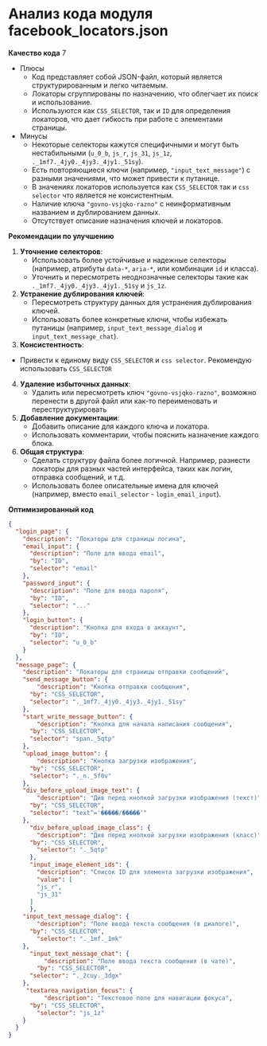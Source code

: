 # Анализ кода модуля facebook_locators.json

**Качество кода**
7
- Плюсы
    -   Код представляет собой JSON-файл, который является структурированным и легко читаемым.
    -   Локаторы сгруппированы по назначению, что облегчает их поиск и использование.
    -   Используются как `CSS_SELECTOR`, так и `ID` для определения локаторов, что дает гибкость при работе с элементами страницы.
- Минусы
    -  Некоторые селекторы кажутся специфичными и могут быть нестабильными (`u_0_b`, `js_r`, `js_31`, `js_1z`, `._1mf7._4jy0._4jy3._4jy1._51sy`).
    -   Есть повторяющиеся ключи (например, `"input_text_message"`) с разными значениями, что может привести к путанице.
    -   В значениях локаторов используется как `CSS_SELECTOR` так и `css selector` что является не консистентным.
    -   Наличие ключа `"govno-vsjqko-razno"` с неинформативным названием и дублированием данных.
    -   Отсутствует описание назначения ключей и локаторов.

**Рекомендации по улучшению**

1.  **Уточнение селекторов**:
    -   Использовать более устойчивые и надежные селекторы (например, атрибуты `data-*`, `aria-*`, или комбинации `id` и класса).
    -   Уточнить и пересмотреть неоднозначные селекторы такие как `._1mf7._4jy0._4jy3._4jy1._51sy` и `js_1z`.
2.  **Устранение дублирования ключей**:
    -   Пересмотреть структуру данных для устранения дублирования ключей.
    -   Использовать более конкретные ключи, чтобы избежать путаницы (например, `input_text_message_dialog` и `input_text_message_chat`).
3.  **Консистентность**:
   - Привести к единому виду `CSS_SELECTOR` и `css selector`. Рекомендую использовать `CSS_SELECTOR`
4.  **Удаление избыточных данных**:
    -   Удалить или пересмотреть ключ `"govno-vsjqko-razno"`, возможно перенести в другой файл или как-то переименовать и переструктурировать
5.  **Добавление документации**:
    -   Добавить описание для каждого ключа и локатора.
    -  Использовать комментарии, чтобы пояснить назначение каждого блока.
6.  **Общая структура**:
    -   Сделать структуру файла более логичной. Например, разнести локаторы для разных частей интерфейса, таких как логин, отправка сообщений, и т.д.
    -   Использовать более описательные имена для ключей (например, вместо `email_selector` - `login_email_input`).

**Оптимизированный код**

```json
{
  "login_page": {
    "description": "Локаторы для страницы логина",
    "email_input": {
      "description": "Поле для ввода email",
      "by": "ID",
      "selector": "email"
    },
    "password_input": {
      "description": "Поле для ввода пароля",
      "by": "ID",
      "selector": "..."
    },
    "login_button": {
      "description": "Кнопка для входа в аккаунт",
      "by": "ID",
      "selector": "u_0_b"
    }
  },
  "message_page": {
    "description": "Локаторы для страницы отправки сообщений",
    "send_message_button": {
        "description": "Кнопка отправки сообщения",
      "by": "CSS_SELECTOR",
      "selector": "._1mf7._4jy0._4jy3._4jy1._51sy"
    },
    "start_write_message_button": {
        "description": "Кнопка для начала написания сообщения",
      "by": "CSS_SELECTOR",
      "selector": "span._5qtp"
    },
    "upload_image_button": {
        "description": "Кнопка загрузки изображения",
      "by": "CSS_SELECTOR",
      "selector": "._n._5f0v"
    },
    "div_before_upload_image_text": {
        "description": "Див перед кнопкой загрузки изображения (текст)",
      "by": "CSS_SELECTOR",
      "selector": "text^='�����/�����'"
    },
      "div_before_upload_image_class": {
        "description": "Див перед кнопкой загрузки изображения (класс)",
      "by": "CSS_SELECTOR",
        "selector": "._5qtp"
      },
      "input_image_element_ids": {
        "description": "Список ID для элемента загрузки изображения",
        "value": [
        "js_r",
        "js_31"
      ]
      },
    "input_text_message_dialog": {
        "description": "Поле ввода текста сообщения (в диалоге)",
      "by": "CSS_SELECTOR",
        "selector": "._1mf._1mk"
    },
      "input_text_message_chat": {
          "description": "Поле ввода текста сообщения (в чате)",
        "by": "CSS_SELECTOR",
      "selector": "._2cuy._3dgx"
    },
     "textarea_navigation_focus": {
          "description": "Текстовое поле для навигации фокуса",
      "by": "CSS_SELECTOR",
        "selector": "js_1z"
    }
  }
}
```